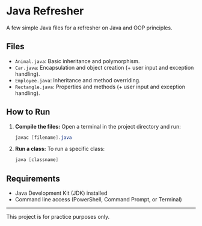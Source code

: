 # Java Refresher

A few simple Java files for a refresher on Java and OOP principles.

## Files

- `Animal.java`: Basic inheritance and polymorphism.
- `Car.java`: Encapsulation and object creation (+ user input and exception handling).
- `Employee.java`: Inheritance and method overriding.
- `Rectangle.java`: Properties and methods (+ user input and exception handling).

## How to Run

1. **Compile the files:**
   Open a terminal in the project directory and run:
   ```powershell
   javac [filename].java
   ```

2. **Run a class:**
   To run a specific class:
   ```powershell
   java [classname]
   ```

## Requirements
- Java Development Kit (JDK) installed
- Command line access (PowerShell, Command Prompt, or Terminal)

---
This project is for practice purposes only.